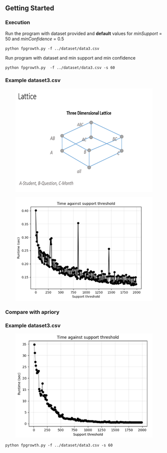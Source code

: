 ## Getting Started

### Execution
Run the program with dataset provided and **default** values for *minSupport* = 50 and *minConfidence* = 0.5

```
python fpgrowth.py -f ../dataset/data3.csv
```
Run program with dataset and min support and min confidence  

```
python fpgrowth.py  -f ../dataset/data3.csv -s 60

```
### Example dataset3.csv

<p align=center>
    <img src="./doc/lattice.PNG" width="440" height="331">
</p>

<p align=center>
    <img src="./doc/fp-tree.PNG" width="440" height="331">
</p>


### Compare with apriory 
### Example dataset3.csv

<p align=center>
    <img src="./doc/apriory.PNG" width="440" height="331">
</p>

```
python fpgrowth.py -f ../dataset/data3.csv -s 60
```
